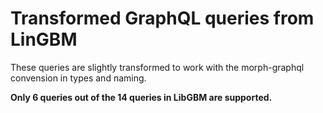 # Transformed GraphQL queries from LinGBM

These queries are slightly transformed to work with the morph-graphql convension in types and naming.

**Only 6 queries out of the 14 queries in LibGBM are supported.**

